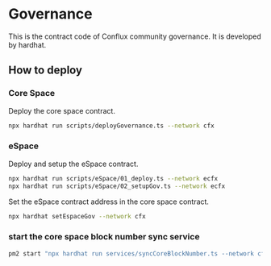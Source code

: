# Governance

This is the contract code of Conflux community governance. It is developed by hardhat.

## How to deploy

### Core Space

Deploy the core space contract.

```bash
npx hardhat run scripts/deployGovernance.ts --network cfx
```

### eSpace

Deploy and setup the eSpace contract.

```bash
npx hardhat run scripts/eSpace/01_deploy.ts --network ecfx
npx hardhat run scripts/eSpace/02_setupGov.ts --network ecfx
```

Set the eSpace contract address in the core space contract.

```bash
npx hardhat setEspaceGov --network cfx
```

### start the core space block number sync service

```bash
pm2 start "npx hardhat run services/syncCoreBlockNumber.ts --network cfx" --name governance-block-number
```

